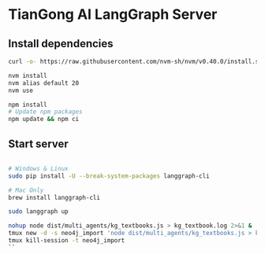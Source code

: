 # TianGong AI LangGraph Server

## Install dependencies

```bash
curl -o- https://raw.githubusercontent.com/nvm-sh/nvm/v0.40.0/install.sh | bash

nvm install
nvm alias default 20
nvm use

npm install
# Update npm packages
npm update && npm ci
```

## Start server

```bash

# Windows & Linux
sudo pip install -U --break-system-packages langgraph-cli

# Mac Only
brew install langgraph-cli

sudo langgraph up
```

```bash
nohup node dist/multi_agents/kg_textbooks.js > kg_textbook.log 2>&1 &
tmux new -d -s neo4j_import 'node dist/multi_agents/kg_textbooks.js > kg_textbook.log 2>&1'
tmux kill-session -t neo4j_import
``
```
